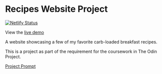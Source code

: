 # Recipes Website Project

[![Netlify Status](https://api.netlify.com/api/v1/badges/cde708d1-4709-4daf-8c02-1819630ad89c/deploy-status)](https://app.netlify.com/sites/justin-tsugranes-breakfast-recipes/deploys)

View the [live demo](https://breakfast-recipe-website.netlify.app/)

A website showcasing a few of my favorite carb-loaded breakfast recipes.

This is a project as part of the requirement for the coursework in The Odin Project.

[Project Prompt](https://www.theodinproject.com/lessons/foundations-recipes)
